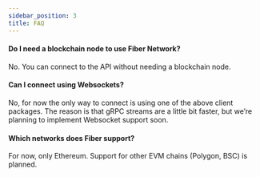 ```yaml
---
sidebar_position: 3
title: FAQ
---
```


#### Do I need a blockchain node to use Fiber Network?
No. You can connect to the API without needing a blockchain node.

#### Can I connect using Websockets?
No, for now the only way to connect is using one of the above client packages. The reason is that gRPC streams are a little bit faster, but we’re planning to implement Websocket support soon.

#### Which networks does Fiber support?
For now, only Ethereum. Support for other EVM chains (Polygon, BSC) is planned.